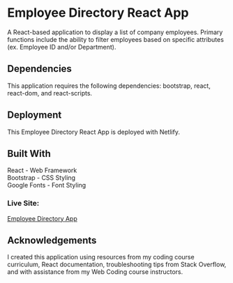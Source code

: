 # Employee Directory React App

A React-based application to display a list of company employees. Primary functions include the ability to filter employees based on specific attributes (ex. Employee ID and/or Department).

## Dependencies

This application requires the following dependencies: bootstrap, react, react-dom, and react-scripts.

## Deployment

This Employee Directory React App is deployed with Netlify.

## Built With

React - Web Framework <br>
Bootstrap - CSS Styling <br>
Google Fonts - Font Styling

### Live Site:

[Employee Directory App](https://mm-react-directory.netlify.com/)

## Acknowledgements 

I created this application using resources from my coding course curriculum, React documentation, troubleshooting tips from Stack Overflow, and with assistance from my Web Coding course instructors.
